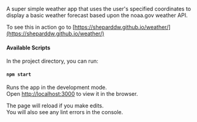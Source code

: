 A super simple weather app that uses the user's specified coordinates to display a basic weather forecast based upon the noaa.gov weather API.

To see this in action go to [https://sheparddw.github.io/weather/](https://sheparddw.github.io/weather/) 



#### Available Scripts

In the project directory, you can run:

#### `npm start`

Runs the app in the development mode.\
Open [http://localhost:3000](http://localhost:3000) to view it in the browser.

The page will reload if you make edits.\
You will also see any lint errors in the console.

